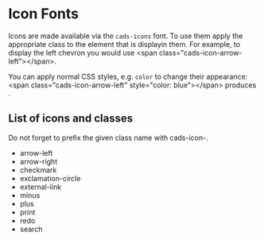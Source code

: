 # Icon Fonts

Icons are made available via the `cads-icons` font. To use them apply the appropriate class to the element that is displayin them. For example, to display the left chevron  <span class="cads-icon-arrow-left"></span> you would use <span class="html inline">&lt;span class="cads-icon-arrow-left"&gt;&lt;/span&gt;</span>.

You can apply normal CSS styles, e.g. `color` to change their appearance: <span class="html inline">&lt;span class="cads-icon-arrow-left" style="color: blue"&gt;&lt;/span&gt;</span> produces <span class="cads-icon-arrow-left" style="color: blue"></span>.

## List of icons and classes

Do not forget to prefix the given class name with <span class="html inline">cads-icon-</span>.

<ul class="cads-styleguide-icon-list">
<li><span class="cads-icon-arrow-left"></span><span>arrow-left</span></li>
<li><span class="cads-icon-arrow-right"></span><span>arrow-right</span></li>
<li><span class="cads-icon-checkmark"></span><span>checkmark</span></li>
<li><span class="cads-icon-exclamation-circle"></span><span>exclamation-circle</span></li>
<li><span class="cads-icon-external-link"></span><span>external-link</span></li>
<li><span class="cads-icon-minus"></span><span>minus</span></li>
<li><span class="cads-icon-plus"></span><span>plus</span></li>
<li><span class="cads-icon-print"></span><span>print</span></li>
<li><span class="cads-icon-redo"></span><span>redo</span></li>
<li><span class="cads-icon-search"></span><span>search</span></li>
</ul>
